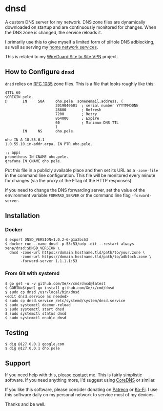 # dnsd

A custom DNS server for my network. DNS zone files are dynamically downloaded on
startup and are continuously monitored for changes. When the DNS zone is changed,
the service reloads it.

I primarily use this to give myself a limited form of piHole DNS adblocking, as
well as serving my [home network services](https://home.cetacean.club).

This is related to my [WireGuard Site to Site VPN](https://christine.website/blog/site-to-site-wireguard-part-1-2019-04-02)
project.

## How to Configure `dnsd`

`dnsd` relies on [RFC 1035](https://tools.ietf.org/html/rfc1035) zone files. This
is a file that looks roughly like this:

```rfc1035
$TTL 60
$ORIGIN pele.
@       IN     SOA     oho.pele. some@email.address. (
                       2019040601  ; serial number YYYYMMDDNN
                       28800       ; Refresh
                       7200        ; Retry
                       864000      ; Expire
                       60          ; Minimum DNS TTL
                       )
        IN     NS      oho.pele.
        
oho IN A 10.55.0.1
1.0.55.10.in-addr.arpa. IN PTR oho.pele.

;; apps
prometheus IN CNAME oho.pele.
grafana IN CNAME oho.pele.
```

Put this file in a publicly available place and then set its URL as a
`-zone-file` in the command line configuration. This file will be monitored
every minute for changes (via the proxy of the ETag of the HTTP responses).

If you need to change the DNS forwarding server, set the value of the environment
variable `FORWARD_SERVER` or the command line flag `-forward-server`.

## Installation

### Docker

```console
$ export DNSD_VERSION=1.0.2-6-g1a2bc63
$ docker run --name dnsd -p 53:53/udp -dit --restart always xena/dnsd:$DNSD_VERSION \
  dnsd -zone-url https://domain.hostname.tld/path/to/your.zone \
       -zone-url https://domain.hostname.tld/path/to/adblock.zone \
       -forward-server 1.1.1.1:53
```

### From Git with systemd

```console
$ go get -u -v github.com/Xe/x/cmd/dnsd@latest
$ GOBIN=$(pwd) go install github.com/Xe/x/cmd/dnsd
$ sudo cp dnsd /usr/local/bin/dnsd
<edit dnsd.service as needed>
$ sudo cp dnsd.service /etc/systemd/system/dnsd.service
$ sudo systemctl daemon-reload
$ sudo systemctl start dnsd
$ sudo systemctl status dnsd
$ sudo systemctl enable dnsd
```

## Testing

```console
$ dig @127.0.0.1 google.com
$ dig @127.0.0.1 oho.pele
```

## Support

If you need help with this, please [contact](https://christine.website/contact) me.
This is fairly simplistic software. If you need anything more, I'd suggest using
[CoreDNS](https://coredns.io) or similar.

If you like this software, please consider donating on [Patreon](https://www.patreon.com/cadey)
or [Ko-Fi](https://www.ko-fi.com/christinedodrill). I use this software daily on my personal
network to service most of my devices.

Thanks and be well.
